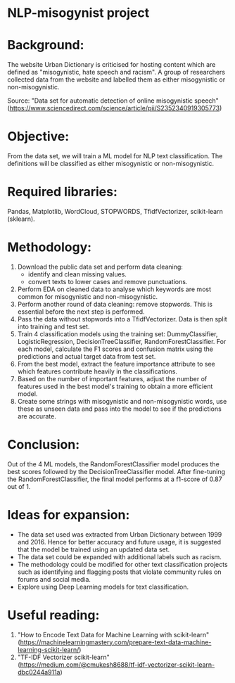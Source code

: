 # NLP-misogynist project

# Background: 
The website Urban Dictionary is criticised for hosting content which are defined as "misogynistic, hate speech and racism". A group of researchers collected data from the website and labelled them as either misogynistic or non-misogynistic. 

Source: "Data set for automatic detection of online misogynistic speech" (https://www.sciencedirect.com/science/article/pii/S2352340919305773)

# Objective: 
From the data set, we will train a ML model for NLP text classification. The definitions will be classified as either misogynistic or non-misogynistic.

# Required libraries:
Pandas, Matplotlib, WordCloud, STOPWORDS, TfidfVectorizer, scikit-learn (sklearn).

# Methodology:
1) Download the public data set and perform data cleaning:
    - identify and clean missing values.
    - convert texts to lower cases and remove punctuations.
2) Perform EDA on cleaned data to analyse which keywords are most common for misogynistic and non-misogynistic.
3) Perform another round of data cleaning: remove stopwords. This is essential before the next step is performed.
4) Pass the data without stopwords into a TfidfVectorizer. Data is then split into training and test set.
5) Train 4 classification models using the training set: DummyClassifier, LogisticRegression, DecisionTreeClassifier, RandomForestClassifier. For each model, calculate the F1 scores and confusion matrix using the predictions and actual target data from test set.
6) From the best model, extract the feature importance attribute to see which features contribute heavily in the classifications.
7) Based on the number of important features, adjust the number of features used in the best model's training to obtain a more efficient model.
8) Create some strings with misogynistic and non-misogynistic words, use these as unseen data and pass into the model to see if the predictions are accurate.

# Conclusion: 
Out of the 4 ML models, the RandomForestClassifier model produces the best scores followed by the DecisionTreeClassifier model. After fine-tuning the RandomForestClassifier, the final model performs at a f1-score of 0.87 out of 1. 

# Ideas for expansion:
- The data set used was extracted from Urban Dictionary between 1999 and 2016. Hence for better accuracy and future usage, it is suggested that the model be trained using an updated data set. 
- The data set could be expanded with additional labels such as racism.
- The methodology could be modified for other text classification projects such as identifying and flagging posts that violate community rules on forums and social media. 
- Explore using Deep Learning models for text classification.

# Useful reading:
1) "How to Encode Text Data for Machine Learning with scikit-learn" (https://machinelearningmastery.com/prepare-text-data-machine-learning-scikit-learn/)
2) "TF-IDF Vectorizer scikit-learn" (https://medium.com/@cmukesh8688/tf-idf-vectorizer-scikit-learn-dbc0244a911a)
